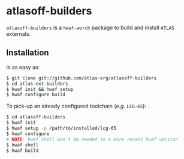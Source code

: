 atlasoff-builders
=================

``atlasoff-builders`` is a `hwaf-worch` package to build and install ``ATLAS`` externals.

## Installation

Is as easy as:

```sh
$ git clone git://github.com/atlas-org/atlasoff-builders
$ cd atlas-ext-builders
$ hwaf init && hwaf setup
$ hwaf configure build
```

To pick-up an already configured toolchain (_e.g._ ``LCG-65``):
```sh
$ cd atlasoff-builders
$ hwaf init
$ hwaf setup -p /path/to/installed/lcg-65
$ hwaf configure
# NOTE: hwaf shell won't be needed in a more recent hwaf version
$ hwaf shell
$ hwaf build
```
